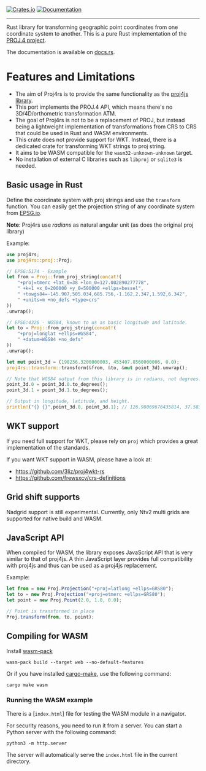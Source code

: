 [![Crates.io](https://img.shields.io/crates/d/proj4rs)](https://crates.io/crates/proj4rs)
[![Documentation](https://img.shields.io/badge/Documentation-Published-green)](https://docs.rs/proj4rs/latest/proj4rs/)

---

Rust library for transforming geographic point coordinates
from one coordinate system to another.
This is a pure Rust implementation
of the [PROJ.4 project](https://proj.org/en/9.2/faq.html#what-happened-to-proj-4).

The documentation is available on [docs.rs](https://docs.rs/proj4rs/).

# Features and Limitations

- The aim of Proj4rs is to provide the same functionality as the
[proj4js library](https://github.com/proj4js/proj4js).
- This port implements the PROJ.4 API,
which means there's no 3D/4D/orthometric transformation ATM.
- The goal of Proj4rs is not to be a replacement of PROJ,
but instead being a lightweight implementation of transformations
from CRS to CRS that could be used in Rust and WASM environments.
- This crate does not provide support for WKT. Instead,
there is a dedicated crate for transforming WKT strings to proj string.
- It aims to be WASM compatible for the `wasm32-unknown-unknown` target.
- No installation of external C libraries such as `libproj` or `sqlite3` is needed.

## Basic usage in Rust

Define the coordinate system with proj strings and use the `transform` function.
You can easily get the projection string of any coordinate system
from [EPSG.io](https://epsg.io/).

**Note**: Proj4rs use *radians* as natural angular unit (as does the original proj library)

Example:

```rust
use proj4rs;
use proj4rs::proj::Proj;

// EPSG:5174 - Example
let from = Proj::from_proj_string(concat!(
    "+proj=tmerc +lat_0=38 +lon_0=127.002890277778",
    " +k=1 +x_0=200000 +y_0=500000 +ellps=bessel",
    " +towgs84=-145.907,505.034,685.756,-1.162,2.347,1.592,6.342",
    " +units=m +no_defs +type=crs"
))
.unwrap();

// EPSG:4326 - WGS84, known to us as basic longitude and latitude.
let to = Proj::from_proj_string(concat!(
    "+proj=longlat +ellps=WGS84",
    " +datum=WGS84 +no_defs"
))
.unwrap();

let mut point_3d = (198236.3200000003, 453407.8560000006, 0.0);
proj4rs::transform::transform(&from, &to, &mut point_3d).unwrap();

// Note that WGS84 output from this library is in radians, not degrees.
point_3d.0 = point_3d.0.to_degrees();
point_3d.1 = point_3d.1.to_degrees();

// Output in longitude, latitude, and height.
println!("{} {}",point_3d.0, point_3d.1); // 126.98069676435814, 37.58308534678718
```

## WKT support

If you need full support for WKT, please rely on `proj` which provides
a great implementation of the standards.

If you want WKT support in WASM, please have a look at:

- https://github.com/3liz/proj4wkt-rs
- https://github.com/frewsxcv/crs-definitions

## Grid shift supports 

Nadgrid support is still experimental.
Currently, only Ntv2 multi grids are supported for native build and WASM.

## JavaScript API

When compiled for WASM, the library exposes JavaScript API
that is very similar to that of proj4js.
A thin JavaScript layer provides full compatibility with proj4js
and thus can be used as a proj4js replacement.

Example:

```javascript
let from = new Proj.Projection("+proj=latlong +ellps=GRS80");
let to = new Proj.Projection("+proj=etmerc +ellps=GRS80");
let point = new Proj.Point(2.0, 1.0, 0.0);

// Point is transformed in place
Proj.transform(from, to, point);
```

## Compiling for WASM

Install [wasm-pack](https://rustwasm.github.io/wasm-pack/book/)

```
wasm-pack build --target web --no-default-features
```

Or if you have installed [cargo-make](https://sagiegurari.github.io/cargo-make/), use the following
command:

```
cargo make wasm
```

### Running the WASM example

There is a [`index.html`] file for testing the WASM module in a navigator.

For security reasons, you need to run it from a server. 
You can start a Python server with the following command:

```
python3 -m http.server
```
 
The server will automatically serve the `index.html` file in the current directory.
